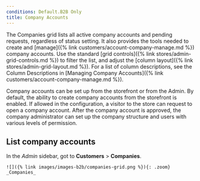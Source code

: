 ```yaml
---
conditions: Default.B2B Only
title: Company Accounts
---
```


The Companies grid lists all active company accounts and pending requests, regardless of status setting. It also provides the tools needed to create and [manage]({% link customers/account-company-manage.md %}) company accounts. Use the standard [grid controls]({% link stores/admin-grid-controls.md %}) to filter the list, and adjust the [column layout]({% link stores/admin-grid-layout.md %}). For a list of column descriptions, see the Column Descriptions in [Managing Company Accounts]({% link customers/account-company-manage.md %}).

Company accounts can be set up from the storefront or from the Admin. By default, the ability to create company accounts from the storefront is enabled. If allowed in the configuration, a visitor to the store can request to open a company account. After the company account is approved, the company administrator can set up the company structure and users with various levels of permission.

## List company accounts

In the _Admin_ sidebar, got to **Customers** > **Companies**.

    ![]({% link images/images-b2b/companies-grid.png %}){: .zoom}
    _Companies_
